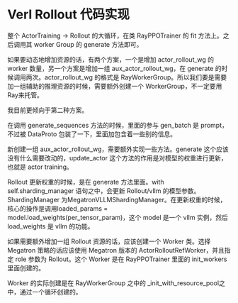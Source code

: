 # Verl Rollout 代码实现

整个 ActorTraining -> Rollout 的大循环，在类 RayPPOTrainer 的 fit 方法上。之后调用其 worker Group 的 generate 方法即可。

如果要动态地增加资源的话，有两个方案，一个是增加 actor_rollout_wg 的 worker 数量，另一个方案是增加一组 aux_actor_rollout_wg，在 generate 的时候调用两次。actor_rollout_wg 的格式是 RayWorkerGroup。所以我们要是需要加一组辅助的推理资源的时候，需要额外创建一个 WorkerGroup，不一定要用 Ray来托管。

我目前更倾向于第二种方案。

在调用 generate_sequences 方法的时候，里面的参与 gen_batch 是 prompt，不过被 DataProto 包装了一下，里面加包含着一些别的信息。

新创建一组 aux_actor_rollout_wg，需要额外实现一些方法。generate 这个应该没有什么需要改动的，update_actor 这个方法的作用是对模型的权重进行更新，也就是 actor training。

Rollout 更新权重的时候，是在 generate 方法里面。with self.sharding_manager 语句之中，会更新 Rollout/vllm 的模型参数。ShardingManager 为MegatronVLLMShardingManager。在更新权重的时候，核心的操作是调用loaded_params = model.load_weights(per_tensor_param)，这个 model 是一个 vllm 实例，然后 load_weights 是 vllm 的功能。

如果需要额外增加一组 Rollout 资源的话，应该创建一个 Worker 类。选择 Megatron 策略的话应该使用 Megatron 版本的 ActorRolloutRefWorker，并且指定 role 参数为 Rollout。这个 Worker 是在 RayPPOTrainer 里面的 init_workers 里面创建的。

Worker 的实际创建是在 RayWorkerGroup 之中的 _init_with_resource_pool之中，通过一个循环创建的。

